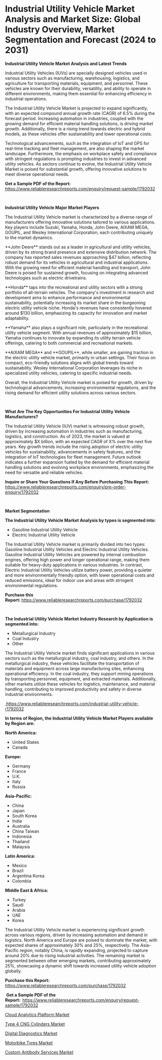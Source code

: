 <p><h1>Industrial Utility Vehicle Market Analysis and Market Size: Global Industry Overview, Market Segmentation and Forecast (2024 to 2031)</h1></p><p><strong>Industrial Utility Vehicle Market Analysis and Latest Trends</strong></p>
<p><p>Industrial Utility Vehicles (IUVs) are specially designed vehicles used in various sectors such as manufacturing, warehousing, logistics, and agriculture for transporting materials, equipment, and personnel. These vehicles are known for their durability, versatility, and ability to operate in different environments, making them essential for enhancing efficiency in industrial operations.</p><p>The Industrial Utility Vehicle Market is projected to expand significantly, with an expected compound annual growth rate (CAGR) of 6.5% during the forecast period. Increasing automation in industries, coupled with the growing demand for efficient material handling solutions, is driving market growth. Additionally, there is a rising trend towards electric and hybrid models, as these vehicles offer sustainability and lower operational costs.</p><p>Technological advancements, such as the integration of IoT and GPS for real-time tracking and fleet management, are also shaping the market landscape. Furthermore, the emphasis on workplace safety and compliance with stringent regulations is prompting industries to invest in advanced utility vehicles. As sectors continue to evolve, the Industrial Utility Vehicle Market is poised for substantial growth, offering innovative solutions to meet diverse operational needs.</p></p>
<p><strong>Get a Sample PDF of the Report:&nbsp;</strong> <a href="https://www.reliableresearchreports.com/enquiry/request-sample/1792032?utm_campaign=28&utm_medium=2&utm_source=Github&utm_content=ia&utm_term=02112024&utm_id=industrial-utility-vehicle">https://www.reliableresearchreports.com/enquiry/request-sample/1792032</a></p>
<p>&nbsp;</p>
<p><strong>Industrial Utility Vehicle Major Market Players</strong></p>
<p><p>The Industrial Utility Vehicle market is characterized by a diverse range of manufacturers offering innovative solutions tailored to various applications. Key players include Suzuki, Yamaha, Honda, John Deere, AIXAM MEGA, GOUPIL, and Wesley International Corporation, each contributing uniquely to the market dynamics.</p><p>**John Deere** stands out as a leader in agricultural and utility vehicles, driven by its strong brand presence and extensive distribution network. The company has reported sales revenues approaching $47 billion, reflecting robust demand for its vehicles in agricultural and industrial applications. With the growing need for efficient material handling and transport, John Deere is poised for sustained growth, focusing on integrating advanced technologies such as electric drivetrains.</p><p>**Honda** taps into the recreational and utility sectors with a strong portfolio of all-terrain vehicles. The company's investment in research and development aims to enhance performance and environmental sustainability, potentially increasing its market share in the burgeoning electric utility vehicle niche. Honda's revenues have consistently hovered around $130 billion, emphasizing its capacity for innovation and market adaptability.</p><p>**Yamaha** also plays a significant role, particularly in the recreational utility vehicle segment. With annual revenues of approximately $15 billion, Yamaha continues to innovate by expanding its utility terrain vehicle offerings, catering to both commercial and recreational markets.</p><p>**AIXAM MEGA** and **GOUPIL**, while smaller, are gaining traction in the electric utility vehicle market, primarily in urban settings. Their focus on compact, eco-friendly solutions aligns with global trends toward sustainability. Wesley International Corporation leverages its niche in specialized utility vehicles, catering to specific industrial needs.</p><p>Overall, the Industrial Utility Vehicle market is poised for growth, driven by technological advancements, increasing environmental regulations, and the rising demand for efficient utility solutions across various sectors.</p></p>
<p>&nbsp;</p>
<p><strong>What Are The Key Opportunities For Industrial Utility Vehicle Manufacturers?</strong></p>
<p><p>The Industrial Utility Vehicle (IUV) market is witnessing robust growth, driven by increasing automation in industries such as manufacturing, logistics, and construction. As of 2023, the market is valued at approximately $X billion, with an expected CAGR of X% over the next five years. Key growth trends include the rising adoption of electric utility vehicles for sustainability, advancements in safety features, and the integration of IoT technologies for fleet management. Future outlook indicates a further expansion fueled by the demand for efficient material handling solutions and evolving workplace environments, emphasizing the need for versatile and reliable vehicles.</p></p>
<p><strong>Inquire or Share Your Questions If Any Before Purchasing This Report:</strong> <a href="https://www.reliableresearchreports.com/enquiry/pre-order-enquiry/1792032?utm_campaign=28&utm_medium=2&utm_source=Github&utm_content=ia&utm_term=02112024&utm_id=industrial-utility-vehicle">https://www.reliableresearchreports.com/enquiry/pre-order-enquiry/1792032</a></p>
<p>&nbsp;</p>
<p><strong>Market Segmentation</strong></p>
<p><strong>The Industrial Utility Vehicle Market Analysis by types is segmented into:</strong></p>
<p><ul><li>Gasoline Industrial Utility Vehicle</li><li>Electric Industrial Utility Vehicle</li></ul></p>
<p><p>The Industrial Utility Vehicle market is primarily divided into two types: Gasoline Industrial Utility Vehicles and Electric Industrial Utility Vehicles. Gasoline Industrial Utility Vehicles are powered by internal combustion engines, offering high power and longer operational range, making them suitable for heavy-duty applications in various industries. In contrast, Electric Industrial Utility Vehicles utilize battery power, providing a quieter and more environmentally friendly option, with lower operational costs and reduced emissions, ideal for indoor use and areas with stringent environmental regulations.</p></p>
<p><strong>Purchase this Report:&nbsp;</strong><a href="https://www.reliableresearchreports.com/purchase/1792032?utm_campaign=28&utm_medium=2&utm_source=Github&utm_content=ia&utm_term=02112024&utm_id=industrial-utility-vehicle">https://www.reliableresearchreports.com/purchase/1792032</a></p>
<p>&nbsp;</p>
<p><strong>The Industrial Utility Vehicle Market Industry Research by Application is segmented into:</strong></p>
<p><ul><li>Metallurgical Industry</li><li>Coal Industry</li><li>Other</li></ul></p>
<p><p>The Industrial Utility Vehicle market finds significant applications in various sectors such as the metallurgical industry, coal industry, and others. In the metallurgical industry, these vehicles facilitate the transportation of materials and equipment across large manufacturing sites, enhancing operational efficiency. In the coal industry, they support mining operations by transporting personnel, equipment, and extracted materials. Additionally, other markets utilize these vehicles for logistics, maintenance, and material handling, contributing to improved productivity and safety in diverse industrial environments.</p></p>
<p><a href="https://www.reliableresearchreports.com/industrial-utility-vehicle-r1792032?utm_campaign=28&utm_medium=2&utm_source=Github&utm_content=ia&utm_term=02112024&utm_id=industrial-utility-vehicle">&nbsp;https://www.reliableresearchreports.com/industrial-utility-vehicle-r1792032</a></p>
<p><strong>In terms of Region, the Industrial Utility Vehicle Market Players available by Region are:</strong></p>
<p>
    <p> <strong> North America: </strong>
        <ul>
            <li>United States</li>
            <li>Canada</li>
        </ul>
        </p> 
    <p> <strong> Europe: </strong>
        <ul>
            <li>Germany</li>
            <li>France</li>
            <li>U.K.</li>
            <li>Italy</li>
            <li>Russia</li>
        </ul>
        </p> 
    <p> <strong> Asia-Pacific: </strong>
        <ul>
            <li>China</li>
            <li>Japan</li>
            <li>South Korea</li>
            <li>India</li>
            <li>Australia</li>
            <li>China Taiwan</li>
            <li>Indonesia</li>
            <li>Thailand</li>
            <li>Malaysia</li>
        </ul>
        </p> 
    <p> <strong> Latin America: </strong>
        <ul>
            <li>Mexico</li>
            <li>Brazil</li>
            <li>Argentina Korea</li>
            <li>Colombia</li>
        </ul>
        </p> 
    <p> <strong> Middle East & Africa: </strong>
        <ul>
            <li>Turkey</li>
            <li>Saudi</li>
            <li>Arabia</li>
            <li>UAE</li>
            <li>Korea</li>
        </ul>
    </p>
    </p>
<p><p>The Industrial Utility Vehicle market is experiencing significant growth across various regions, driven by increasing automation and demand in logistics. North America and Europe are poised to dominate the market, with expected shares of approximately 30% and 25%, respectively. The Asia-Pacific region, notably China, is rapidly expanding, projected to capture around 20% due to rising industrial activities. The remaining market is segmented between other emerging markets, contributing approximately 25%, showcasing a dynamic shift towards increased utility vehicle adoption globally.</p></p>
<p><strong>Purchase this Report: </strong><a href="https://www.reliableresearchreports.com/purchase/1792032?utm_campaign=28&utm_medium=2&utm_source=Github&utm_content=ia&utm_term=02112024&utm_id=industrial-utility-vehicle">https://www.reliableresearchreports.com/purchase/1792032</a></p>
<p>&nbsp;<strong>Get a Sample PDF of the Report:&nbsp;&nbsp;</strong><a href="https://www.reliableresearchreports.com/enquiry/request-sample/1792032?utm_campaign=28&utm_medium=2&utm_source=Github&utm_content=ia&utm_term=02112024&utm_id=industrial-utility-vehicle">https://www.reliableresearchreports.com/enquiry/request-sample/1792032</a></p>
<p><strong></strong></p>
<p><p><a href="https://www.linkedin.com/pulse/global-cloud-analytics-platform-market-trends-forecasts-ari7c?utm_campaign=28&utm_medium=2&utm_source=Github&utm_content=ia&utm_term=02112024&utm_id=industrial-utility-vehicle">Cloud Analytics Platform Market</a></p><p><a href="https://github.com/NathanColeman327/Market-Research-Report-List-1/blob/main/type-4-cng-cylinders-market.md?utm_campaign=28&utm_medium=2&utm_source=Github&utm_content=ia&utm_term=02112024&utm_id=industrial-utility-vehicle">Type 4 CNG Cylinders Market</a></p><p><a href="https://issuu.com/reportprime-2/docs/digital-diagnostics-market-size-203_79deb090ef28d7?utm_campaign=28&utm_medium=2&utm_source=Github&utm_content=ia&utm_term=02112024&utm_id=industrial-utility-vehicle">Digital Diagnostics Market</a></p><p><a href="https://github.com/OrlandoHBarks/Market-Research-Report-List-1/blob/main/motorbike-tyres-market.md?utm_campaign=28&utm_medium=2&utm_source=Github&utm_content=ia&utm_term=02112024&utm_id=industrial-utility-vehicle">Motorbike Tyres Market</a></p><p><a href="https://issuu.com/reportprime-2/docs/custom-antibody-services-market-siz_966022ad2ebd5a?utm_campaign=28&utm_medium=2&utm_source=Github&utm_content=ia&utm_term=02112024&utm_id=industrial-utility-vehicle">Custom Antibody Services Market</a></p></p>